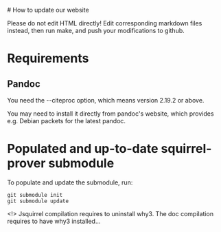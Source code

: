 # How to update our website

Please do not edit HTML directly! Edit corresponding markdown files instead,
then run make, and push your modifications to github.

# Requirements

## Pandoc

You need the --citeproc option, which means version 2.19.2 or above.

You may need to install it directly from pandoc's website,
which provides e.g. Debian packets for the latest pandoc.

# Populated and up-to-date squirrel-prover submodule

To populate and update the submodule, run:
```
git submodule init
git submodule update
```

<!> Jsquirrel compilation requires to uninstall why3. The doc compilation requires to have why3 installed...
